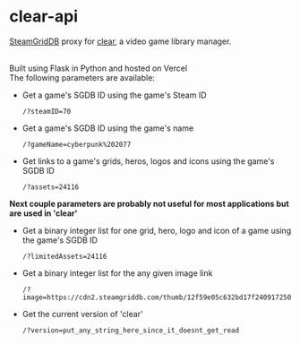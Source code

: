 # clear-api

[SteamGridDB](https://www.steamgriddb.com) proxy for [clear](https://clear.adithya.zip), a video game library manager.

\
Built using Flask in Python and hosted on Vercel
\
The following parameters are available:

- Get a game's SGDB ID using the game's Steam ID
  ```
  /?steamID=70
  ```
- Get a game's SGDB ID using the game's name
  ```
  /?gameName=cyberpunk%202077
  ```
- Get links to a game's grids, heros, logos and icons using the game's SGDB ID
  ```
  /?assets=24116
  ```
**Next couple parameters are probably not useful for most applications but are used in 'clear'**

- Get a binary integer list for one grid, hero, logo and icon of a game using the game's SGDB ID
  ```
  /?limitedAssets=24116
  ```
- Get a binary integer list for the any given image link
  ```
  /?image=https://cdn2.steamgriddb.com/thumb/12f59e05c632bd17f2409172507d6407.png
  ```
- Get the current version of 'clear'
  ```
  /?version=put_any_string_here_since_it_doesnt_get_read
  ```
